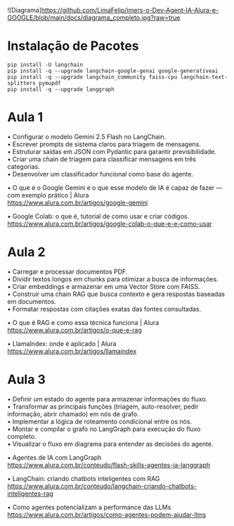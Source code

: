 
![Diagrama]https://github.com/LimaFelip/imers-o-Dev-Agent-IA-Alura-e-GOOGLE/blob/main/docs/diagrama_completo.jpg?raw=true

# Instalação de Pacotes
    pip install -U langchain
    pip install -q --upgrade langchain-google-genai google-generativeai
    pip install -q --upgrade langchain_community faiss-cpu langchain-text-splitters pymupdf
    pip install -q --upgrade langgraph


<h1>Aula 1</h1>

• Configurar o modelo Gemini 2.5 Flash no LangChain.  
• Escrever prompts de sistema claros para triagem de mensagens.   
• Estruturar saídas em JSON com Pydantic para garantir previsibilidade.   
• Criar uma chain de triagem para classificar mensagens em três categorias.   
• Desenvolver um classificador funcional como base do agente.   

•	O que é o Google Gemini e o que esse modelo de IA é capaz de fazer — com exemplo prático | Alura      
      https://www.alura.com.br/artigos/google-gemini

•	Google Colab: o que é, tutorial de como usar e criar códigos.     
    https://www.alura.com.br/artigos/google-colab-o-que-e-e-como-usar

<h1>Aula 2</h1>

• Carregar e processar documentos PDF.    
• Dividir textos longos em chunks para otimizar a busca de informações.   
• Criar embeddings e armazenar em uma Vector Store com FAISS.   
• Construir uma chain RAG que busca contexto e gera respostas baseadas em documentos.   
• Formatar respostas com citações exatas das fontes consultadas.    

•	O que é RAG e como essa técnica funciona | Alura    
    https://www.alura.com.br/artigos/o-que-e-rag

•	LlamaIndex: onde é aplicado | Alura    
    https://www.alura.com.br/artigos/llamaindex


<h1>Aula 3</h1>

• Definir um estado do agente para armazenar informações do fluxo.    
• Transformar as principais funções (triagem, auto-resolver, pedir informação, abrir chamado) em nós de grafo.    
• Implementar a lógica de roteamento condicional entre os nós.     
• Montar e compilar o grafo no LangGraph para execução do fluxo completo.    
• Visualizar o fluxo em diagrama para entender as decisões do agente.       

•	Agentes de IA com LangGraph     
    https://www.alura.com.br/conteudo/flash-skills-agentes-ia-langgraph    

•	LangChain: criando chatbots inteligentes com RAG     
    https://www.alura.com.br/conteudo/langchain-criando-chatbots-inteligentes-rag    

•	Como agentes potencializam a performance das LLMs    
    https://www.alura.com.br/artigos/como-agentes-podem-ajudar-llms

